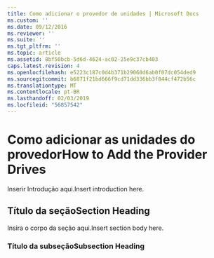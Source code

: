 ```yaml
---
title: Como adicionar o provedor de unidades | Microsoft Docs
ms.custom: ''
ms.date: 09/12/2016
ms.reviewer: ''
ms.suite: ''
ms.tgt_pltfrm: ''
ms.topic: article
ms.assetid: 8bf50bcb-5d6d-4624-ac02-25e9c37cb403
caps.latest.revision: 4
ms.openlocfilehash: e5223c187c0d4b371b29060d6ab0f07dc054ded9
ms.sourcegitcommit: b6871f21bd666f9cd71dd336bb3f844cf472b56c
ms.translationtype: MT
ms.contentlocale: pt-BR
ms.lasthandoff: 02/03/2019
ms.locfileid: "56857542"
---
```

# <a name="how-to-add-the-provider-drives"></a><span data-ttu-id="d4eb7-102">Como adicionar as unidades do provedor</span><span class="sxs-lookup"><span data-stu-id="d4eb7-102">How to Add the Provider Drives</span></span>

<span data-ttu-id="d4eb7-103">Inserir Introdução aqui.</span><span class="sxs-lookup"><span data-stu-id="d4eb7-103">Insert introduction here.</span></span>

## <a name="section-heading"></a><span data-ttu-id="d4eb7-104">Título da seção</span><span class="sxs-lookup"><span data-stu-id="d4eb7-104">Section Heading</span></span>

 <span data-ttu-id="d4eb7-105">Insira o corpo da seção aqui.</span><span class="sxs-lookup"><span data-stu-id="d4eb7-105">Insert section body here.</span></span>

### <a name="subsection-heading"></a><span data-ttu-id="d4eb7-106">Título da subseção</span><span class="sxs-lookup"><span data-stu-id="d4eb7-106">Subsection Heading</span></span>
